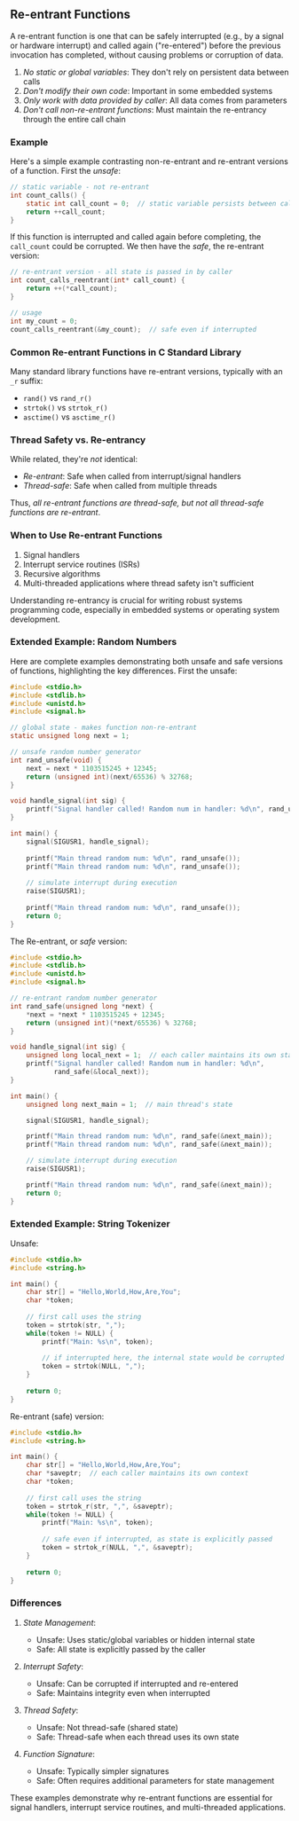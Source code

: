 
## Re-entrant Functions

A re-entrant function is one that can be safely interrupted (e.g., by a signal or
hardware interrupt) and called again ("re-entered") before the previous invocation
has completed, without causing problems or corruption of data.

1. *No static or global variables*: They don't rely on persistent data
   between calls
2. *Don't modify their own code*: Important in some embedded systems
3. *Only work with data provided by caller*: All data comes from parameters
4. *Don't call non-re-entrant functions*: Must maintain the re-entrancy
   through the entire call chain


### Example

Here's a simple example contrasting non-re-entrant and re-entrant versions
of a function. First the *unsafe*:

```c
// static variable - not re-entrant
int count_calls() {
    static int call_count = 0;  // static variable persists between calls
    return ++call_count;
}
```

If this function is interrupted and called again before completing, the `call_count`
could be corrupted. We then have the *safe*, the re-entrant version:

```c
// re-entrant version - all state is passed in by caller
int count_calls_reentrant(int* call_count) {
    return ++(*call_count);
}

// usage
int my_count = 0;
count_calls_reentrant(&my_count);  // safe even if interrupted
```


### Common Re-entrant Functions in C Standard Library

Many standard library functions have re-entrant versions, typically with an `_r` suffix:

- `rand()` vs `rand_r()`
- `strtok()` vs `strtok_r()`
- `asctime()` vs `asctime_r()`


### Thread Safety vs. Re-entrancy

While related, they're *not* identical:
- *Re-entrant*: Safe when called from interrupt/signal handlers
- *Thread-safe*: Safe when called from multiple threads

Thus, *all re-entrant functions are thread-safe, but not all thread-safe functions are re-entrant*.


### When to Use Re-entrant Functions

1. Signal handlers
2. Interrupt service routines (ISRs)
3. Recursive algorithms
4. Multi-threaded applications where thread safety isn't sufficient

Understanding re-entrancy is crucial for writing robust systems programming code,
especially in embedded systems or operating system development.


### Extended Example: Random Numbers

Here are complete examples demonstrating both unsafe and safe versions of functions,
highlighting the key differences. First the unsafe:


```c
#include <stdio.h>
#include <stdlib.h>
#include <unistd.h>
#include <signal.h>

// global state - makes function non-re-entrant
static unsigned long next = 1;

// unsafe random number generator
int rand_unsafe(void) {
    next = next * 1103515245 + 12345;
    return (unsigned int)(next/65536) % 32768;
}

void handle_signal(int sig) {
    printf("Signal handler called! Random num in handler: %d\n", rand_unsafe());
}

int main() {
    signal(SIGUSR1, handle_signal);
    
    printf("Main thread random num: %d\n", rand_unsafe());
    printf("Main thread random num: %d\n", rand_unsafe());
    
    // simulate interrupt during execution
    raise(SIGUSR1);
    
    printf("Main thread random num: %d\n", rand_unsafe());
    return 0;
}
```

The Re-entrant, or *safe* version:

```c
#include <stdio.h>
#include <stdlib.h>
#include <unistd.h>
#include <signal.h>

// re-entrant random number generator
int rand_safe(unsigned long *next) {
    *next = *next * 1103515245 + 12345;
    return (unsigned int)(*next/65536) % 32768;
}

void handle_signal(int sig) {
    unsigned long local_next = 1;  // each caller maintains its own state
    printf("Signal handler called! Random num in handler: %d\n", 
           rand_safe(&local_next));
}

int main() {
    unsigned long next_main = 1;  // main thread's state

    signal(SIGUSR1, handle_signal);

    printf("Main thread random num: %d\n", rand_safe(&next_main));
    printf("Main thread random num: %d\n", rand_safe(&next_main));

    // simulate interrupt during execution
    raise(SIGUSR1);

    printf("Main thread random num: %d\n", rand_safe(&next_main));
    return 0;
}
```

### Extended Example: String Tokenizer

Unsafe:

```c
#include <stdio.h>
#include <string.h>

int main() {
    char str[] = "Hello,World,How,Are,You";
    char *token;
    
    // first call uses the string
    token = strtok(str, ",");
    while(token != NULL) {
        printf("Main: %s\n", token);
        
        // if interrupted here, the internal state would be corrupted
        token = strtok(NULL, ",");
    }
    
    return 0;
}
```

Re-entrant (safe) version:

```c
#include <stdio.h>
#include <string.h>

int main() {
    char str[] = "Hello,World,How,Are,You";
    char *saveptr;  // each caller maintains its own context
    char *token;
    
    // first call uses the string
    token = strtok_r(str, ",", &saveptr);
    while(token != NULL) {
        printf("Main: %s\n", token);
        
        // safe even if interrupted, as state is explicitly passed
        token = strtok_r(NULL, ",", &saveptr);
    }
    
    return 0;
}
```

### Differences

1. *State Management*:
   - Unsafe: Uses static/global variables or hidden internal state
   - Safe: All state is explicitly passed by the caller

2. *Interrupt Safety*:
   - Unsafe: Can be corrupted if interrupted and re-entered
   - Safe: Maintains integrity even when interrupted

3. *Thread Safety*:
   - Unsafe: Not thread-safe (shared state)
   - Safe: Thread-safe when each thread uses its own state

4. *Function Signature*:
   - Unsafe: Typically simpler signatures
   - Safe: Often requires additional parameters for state management

These examples demonstrate why re-entrant functions are essential for
signal handlers, interrupt service routines, and multi-threaded applications.

